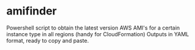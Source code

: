 # amifinder
Powershell script to obtain the latest version AWS AMI's for a certain instance type in all regions (handy for CloudFormation)
Outputs in YAML format, ready to copy and paste.
